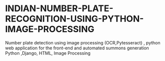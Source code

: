 # INDIAN-NUMBER-PLATE-RECOGNITION-USING-PYTHON-IMAGE-PROCESSING
Number plate detection using image processing (OCR,Pytesseract) , python web application for the front-end and automated summons generation  Python ,Django, HTML, Image Processing
